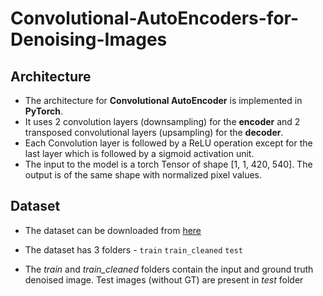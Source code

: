# Convolutional-AutoEncoders-for-Denoising-Images

## Architecture 
* The architecture for **Convolutional AutoEncoder** is implemented in **PyTorch**. 
* It uses 2 convolution layers (downsampling) for the **encoder** and 2 transposed convolutional layers (upsampling) for the **decoder**.
* Each Convolution layer is followed by a ReLU operation except for the last layer which is followed by a sigmoid activation unit.
* The input to the model is a torch Tensor of shape [1, 1, 420, 540]. The output is of the same shape with normalized pixel values.


## Dataset
* The dataset can be downloaded from [here](https://www.kaggle.com/c/denoising-dirty-documents/data)

* The dataset has 3 folders - 
`train`
`train_cleaned`
`test`
* The _train_ and _train_cleaned_ folders contain the input and ground truth denoised image. Test images (without GT) are present in _test_ folder

